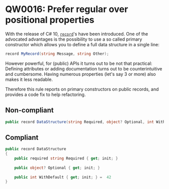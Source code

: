 # QW0016: Prefer regular over positional properties 

With the release of C# 10, [`record`](https://learn.microsoft.com/dotnet/csharp/language-reference/builtin-types/record)'s
have been introduced. One of the advocated advantages is the possibility to use
a so called primary constructor which allows you to define a full data structure
in a single line:

``` C#
record MyRecord(string Message, string Other);
```

However powerful, for (public) APIs it turns out to be not that practical:
Defining attributes or adding documentation turns out to be counterintuitive and
cumbersome. Having numerous properties (let's say 3 or more) also makes it
less readable.

Therefore this rule reports on primary constructors on public records, and 
provides a code fix to help refactoring.

## Non-compliant
``` C#
public record DataStructure(string Required, object? Optional, int WithDefault = 42);
```

## Compliant
``` C#
public record DataStructure
{
    public required string Required { get; init; }
    
    public object? Optional { get; init; }
    
    public int WithDefault { get; init; } =  42
}
````
